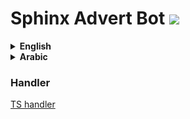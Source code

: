 # Sphinx Advert Bot ![](https://img.shields.io/github/commit-activity/t/vrzc/ads-botfree)

<details><summary><b>English</b></summary>
Sphinx Advert Bot is an advertisment bot that allows people to advertise in your server easily and more importantly fast. It was originally made for my desires but now it's for the public.

- Made in **[TS](https://www.typescriptlang.org/)**
- Multiple admissions support, **highly organized**
- Fast.

## Installation Usage
```bash
$ git clone https://github.com/vrzc/ads-botfree.git
$ cd ads-botfree
$ npm i
$ npm i -g typescript
$ tsc
$ npm start
```

## Doing Changes
When editing anything in this project you have to run **tsc** first to publish the updates from ts to js
```bash
$ tsc
$ npm start
```

## Config File
<p align='center'>
    <img src="./images/image.png" alt="config img" width="1000">
</p>

## Managing Embeds
Most embeds are located in **[Event Folder](https://github.com/vrzc/ads-botfree/tree/master/src/events)** if you want to edit any embed then please follow this usage.

# Embed Interface
```ts
export interface Embed {
    title?: string,
    url?: string,
    author?: { name: string, icon_url?: string, url?: string},
    description?: string,
    thumbnail?: { url: string },
    fields?: [...{name: string, value: string}],
    image?: { url: string },
    timestamp?: (undefined | string),
    footer?: {text: string, icon_url?: string}
}
```
# Usage
```ts
import {Embed} from "../types.d.ts";
let embed: Embed = {
    title: "Example Title",
    url: "Example URL",
    author: {name: "Example Name", icon_url: "url"}
    description: "Exmaple Description",
    thumbnail: {url: "URL"},
    fields: [{name: "Example name", value: "Example Value"}],
    image: {url: "Example URL"},
    timestamp: new Date().toISOString(),
    footer: {text: "Example Text", icon_url: "Example url"}
};
<I>.reply({embeds: [embed]})
```

## Contributing
I want to make arabs as good as foriegns so the only way you can contribute to this project is by doing tutorials on my codes as i can't rlly do that
</details>
<details><summary><b>Arabic</b></summary>
"Sphinx Advert Bot" هو بوت اعلانات مصمم خصيصا للعرب

- مصنوع بلغة **[TS](https://www.typescriptlang.org/)**
- مصمم لكي يستطيع ان يتحمل اكثر من 5 بلاغات فنفس الوقت
- سريع

## كيفيه التشغيل
```bash
$ git clone https://github.com/vrzc/ads-botfree.git
$ cd ads-botfree
$ npm i
$ npm i -g typescript
$ tsc
$ npm start
```

## عندما يتم تغيير شيء
لما تغير اي شيء فالبروجكت لازم تحدثه لجافا سكربت
```bash
$ tsc
$ npm start
```

## اعدادات البروجكت
<p align="center">
    <img src="./images/image.png" alt="config img" width="1000">
</p>

## تغيير اي شيء فالأمبد
اغلب الأمبدز موجوده في
**[Event Folder](https://github.com/vrzc/ads-botfree/tree/master/src/events)**
لو بدك تغير اي شيء عن الأمبد تقدر براحتك لكن تأكد انك تمشي علي الأوبجكت الأساسي
- علامه ال ? معناه انك ما تحتاج تحطه

# اوبجكت الأمبد
```ts
export interface Embed {
    title?: string,
    url?: string,
    author?: { name: string, icon_url?: string, url?: string},
    description?: string,
    thumbnail?: { url: string },
    fields?: [...{name: string, value: string}],
    image?: { url: string },
    timestamp?: (undefined | string),
    footer?: {text: string, icon_url?: string}
}
```

# طريقه الأستعمال
```ts
import {Embed} from "../types.d.ts";
let embed: Embed = {
    title: "Example Title",
    url: "Example URL",
    author: {name: "Example Name", icon_url: "url"}
    description: "Exmaple Description",
    thumbnail: {url: "URL"},
    fields: [{name: "Example name", value: "Example Value"}],
    image: {url: "Example URL"},
    timestamp: new Date().toISOString(),
    footer: {text: "Example Text", icon_url: "Example url"}
};
<I>.reply({embeds: [embed]})
```

## المساعده
لو بدك تساعدني فأني اكمل هاي المشاريع بدي ياك تسوي عنها فيديوهات عشان توصل للكل و الكال يستفيد, اي فيديو تنزله يريت تراسلني علي الديسكورد حقي 
3yl

</details>

### Handler
[TS handler](https://github.com/MericcaN41/discordjs-v14-template-ts)